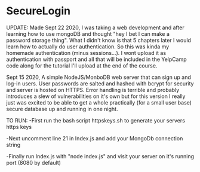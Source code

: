 # SecureLogin
UPDATE:
Made Sept 22 2020,
I was taking a web development and after learning how to use mongoDB and thought "hey I bet I can make a password storage thing". What I didn't know is that 5 chapters later I would learn how to actually do user authentication. So this was kinda my homemade authentication (minus sessions...). I wont upload it as authentication with passport and all that will be included in the YelpCamp code along for the tutorial I'll upload at the end of the course.

Sept 15 2020,
A simple NodeJS/MonboDB web server that can sign up and log-in users. User passwords are salted and hashed with bcrypt for security and server is hosted on HTTPS. Error handling is terrible and probably introduces a slew of vulnerabilities on it's own but for this version I really just was excited to be able to get a whole practically (for a small user base) secure database up and running in one night. 

TO RUN:
-First run the bash script httpskeys.sh to generate your servers https keys

-Next uncomment line 21 in Index.js and add your MongoDb connection string

-Finally run Index.js with "node index.js" and visit your server on it's running port (8080 by default)
